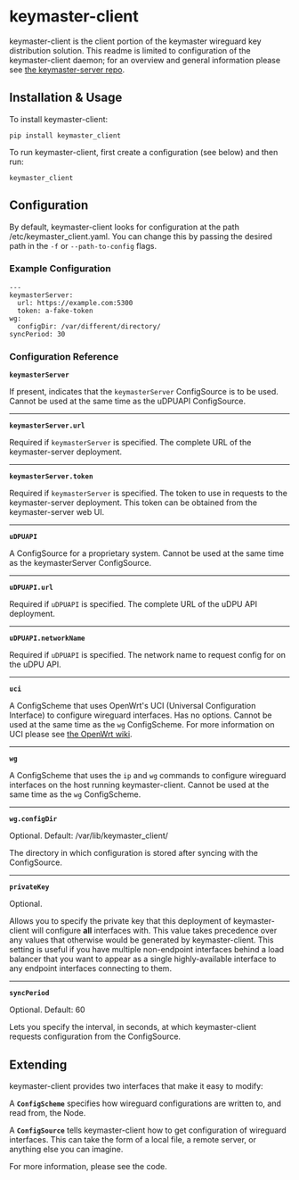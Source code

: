 # keymaster-client

keymaster-client is the client portion of the keymaster wireguard
key distribution solution. This readme is limited to configuration of
the keymaster-client daemon; for an overview and general information
please see [the keymaster-server repo](https://github.com/telus/keymaster-server).


## Installation & Usage

To install keymaster-client:

```
pip install keymaster_client
```

To run keymaster-client, first create a configuration (see below) and then run:

```
keymaster_client
```


## Configuration

By default, keymaster-client looks for configuration at the path
/etc/keymaster_client.yaml. You can change this by passing the desired
path in the `-f` or `--path-to-config` flags.

### Example Configuration

```
---
keymasterServer:
  url: https://example.com:5300
  token: a-fake-token
wg:
  configDir: /var/different/directory/
syncPeriod: 30
```

### Configuration Reference

**`keymasterServer`**

If present, indicates that the `keymasterServer` ConfigSource is to be used.
Cannot be used at the same time as the uDPUAPI ConfigSource.

--------------------------------------------------------------------------------

**`keymasterServer.url`**

Required if `keymasterServer` is specified. The complete URL of the
keymaster-server deployment.

--------------------------------------------------------------------------------

**`keymasterServer.token`**

Required if `keymasterServer` is specified. The token to use in requests to
the keymaster-server deployment. This token can be obtained from the
keymaster-server web UI.

--------------------------------------------------------------------------------

**`uDPUAPI`**

A ConfigSource for a proprietary system. Cannot be used at the same time as
the keymasterServer ConfigSource.

--------------------------------------------------------------------------------

**`uDPUAPI.url`**

Required if `uDPUAPI` is specified. The complete URL of the uDPU API deployment.

--------------------------------------------------------------------------------

**`uDPUAPI.networkName`**

Required if `uDPUAPI` is specified. The network name to request config for on the
uDPU API.

--------------------------------------------------------------------------------

**`uci`**

A ConfigScheme that uses OpenWrt's UCI (Universal Configuration Interface) to
configure wireguard interfaces. Has no options. Cannot be used at the same time
as the `wg` ConfigScheme. For more information on UCI please see
[the OpenWrt wiki](https://openwrt.org/docs/guide-user/base-system/uci).

--------------------------------------------------------------------------------

**`wg`**

A ConfigScheme that uses the `ip` and `wg` commands to configure wireguard
interfaces on the host running keymaster-client. Cannot be used at the same
time as the `wg` ConfigScheme.

--------------------------------------------------------------------------------

**`wg.configDir`**

Optional. Default: /var/lib/keymaster_client/

The directory in which configuration is stored after syncing with the
ConfigSource.

--------------------------------------------------------------------------------

**`privateKey`**

Optional.

Allows you to specify the private key that this deployment of keymaster-client
will configure **all** interfaces with. This value takes precedence over any
values that otherwise would be generated by keymaster-client. This setting
is useful if you have multiple non-endpoint interfaces behind a load balancer that
you want to appear as a single highly-available interface to any endpoint
interfaces connecting to them. 

--------------------------------------------------------------------------------

**`syncPeriod`**

Optional. Default: 60

Lets you specify the interval, in seconds, at which keymaster-client requests
configuration from the ConfigSource.


## Extending

keymaster-client provides two interfaces that make it easy to modify:

A **`ConfigScheme`** specifies how wireguard configurations are written to,
and read from, the Node.

A **`ConfigSource`** tells keymaster-client how to get configuration of
wireguard interfaces. This can take the form of a local file, a remote server,
or anything else you can imagine.

For more information, please see the code.
